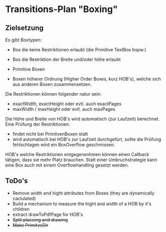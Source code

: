 # Transitions-Plan "Boxing"

## Zielsetzung

Es gibt Boxtypen:

- Box die keine Restriktionen erlaubt (die Primitive TextBox bspw.)
- Box die Restriktion der Breite und/oder höhe erlaubt

- Primitive Boxen
- Boxen höherer Ordnung (Higher Order Boxes, kurz HOB's), welche sich aus anderen Boxen zusammensetzen.

Die Restriktionen können folgender natur sein:

- exactWidth, exactHeight oder evtl. auch exactPages
- maxWidth / maxHeight oder evtl. auch maxPages

Die Höhe und Breite von HOB's wird automatisch (zur Laufzeit) berechnet.
Eine Prüfung der Restriktionen:

- findet nicht bei PrimitvenBoxen statt
- wird automatisch bei HOB's zur Laufzeit durchgefürt,
  sollte die Prüfung fehlschlagen wird ein BoxOverflow geschmissen.

HOB's welche Restriktionen entgegenenhmen können einen Callback tätigen, dass sie mehr Platz brauchen.
Statt einer Umbruchstrategie kann eine Box auch mit einem Overflowhandling gesetzt werden.

## ToDo's

- Remove width and hight attributes from Boxes (they are dynamically caclulated)
- Build a mechanism to measure the hight and width of a HOB by it's children
- extract drawToPdfPage for HOB's
- ~~Split placeing and drawing~~
- ~~Make PrimitveDir~~
